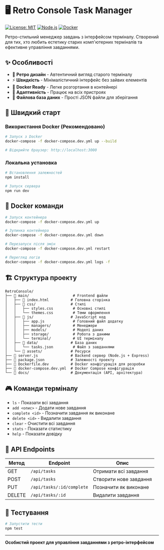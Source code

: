 # 🖥️ Retro Console Task Manager

[![License: MIT](https://img.shields.io/badge/License-MIT-yellow.svg)](https://opensource.org/licenses/MIT)
[![Node.js](https://img.shields.io/badge/Node.js-18+-green.svg)](https://nodejs.org/)
[![Docker](https://img.shields.io/badge/Docker-Ready-blue.svg)](https://www.docker.com/)

Ретро-стильний менеджер завдань з інтерфейсом терміналу. Створений для тих, хто любить естетику старих комп'ютерних терміналів та ефективне управління завданнями.

## ✨ Особливості

- 🎨 **Ретро дизайн** - Автентичний вигляд старого терміналу
- ⚡ **Швидкість** - Мінімалістичний інтерфейс без зайвих елементів
- 🐳 **Docker Ready** - Легке розгортання в контейнері
- 📱 **Адаптивність** - Працює на всіх пристроях
- 💾 **Файлова база даних** - Прості JSON файли для зберігання

## 🚀 Швидкий старт

### Використання Docker (Рекомендовано)

```bash
# Запуск з Docker
docker-compose -f docker-compose.dev.yml up --build

# Відкрийте браузер: http://localhost:3000
```

### Локальна установка

```bash
# Встановлення залежностей
npm install

# Запуск сервера
npm run dev
```

## 🐳 Docker команди

```bash
# Запуск контейнера
docker-compose -f docker-compose.dev.yml up

# Зупинка контейнера
docker-compose -f docker-compose.dev.yml down

# Перезапуск після змін
docker-compose -f docker-compose.dev.yml restart

# Перегляд логів
docker-compose -f docker-compose.dev.yml logs -f
```

## 🏗️ Структура проекту

```
RetroConsole/
├── 📁 main/                    # Frontend файли
│   ├── 📄 index.html          # Головна сторінка
│   ├── 📁 css/                # Стилі
│   │   ├── styles.css         # Основні стилі
│   │   └── themes.css         # Теми оформлення
│   ├── 📁 js/                 # JavaScript код
│   │   ├── app.js             # Головний файл додатку
│   │   ├── managers/          # Менеджери
│   │   ├── models/            # Моделі даних
│   │   ├── storage/           # Робота з даними
│   │   └── terminal/          # UI терміналу
│   ├── 📁 data/               # База даних
│   │   └── tasks.json         # Файл з завданнями
│   └── 📁 assets/             # Ресурси
├── 📄 server.js               # Backend сервер (Node.js + Express)
├── 📄 package.json            # Залежності проекту
├── 🐳 Dockerfile.dev          # Docker конфігурація для розробки
├── 🐳 docker-compose.dev.yml  # Docker Compose конфігурація
└── 📁 docs/                   # Документація (API, архітектура)
```

## 🎮 Команди терміналу

- `ls` - Показати всі завдання
- `add <опис>` - Додати нове завдання
- `complete <id>` - Позначити завдання як виконане
- `delete <id>` - Видалити завдання
- `clear` - Очистити всі завдання
- `stats` - Показати статистику
- `help` - Показати довідку

## 🔌 API Endpoints

| Метод | Endpoint | Опис |
|-------|----------|------|
| GET | `/api/tasks` | Отримати всі завдання |
| POST | `/api/tasks` | Створити нове завдання |
| PUT | `/api/tasks/:id/complete` | Позначити як виконане |
| DELETE | `/api/tasks/:id` | Видалити завдання |

## 🧪 Тестування

```bash
# Запустити тести
npm test
```

---

**Особистий проект для управління завданнями з ретро-інтерфейсом**